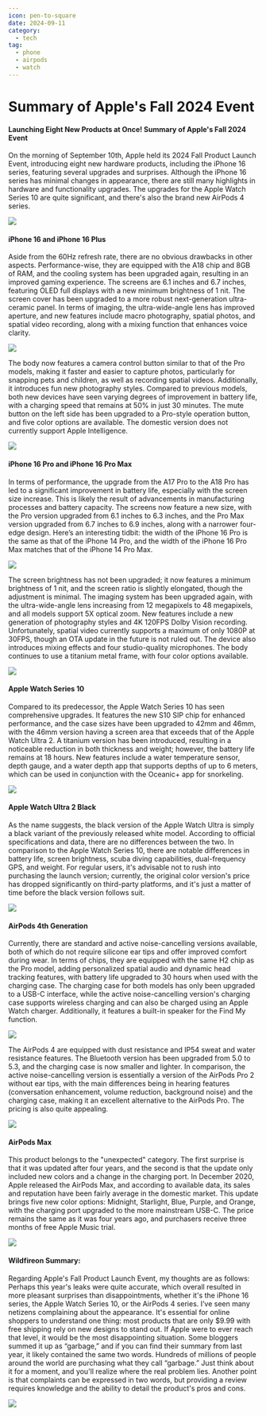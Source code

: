 ```yaml
---
icon: pen-to-square
date: 2024-09-11
category:
  - tech
tag:
  - phone
  - airpods
  - watch
---
```


# Summary of Apple's Fall 2024 Event

#### Launching Eight New Products at Once! Summary of Apple's Fall 2024 Event

On the morning of September 10th, Apple held its 2024 Fall Product Launch Event, introducing eight new hardware products, including the iPhone 16 series, featuring several upgrades and surprises. Although the iPhone 16 series has minimal changes in appearance, there are still many highlights in hardware and functionality upgrades. The upgrades for the Apple Watch Series 10 are quite significant, and there's also the brand new AirPods 4 series.

![](./image-1.png)

#### iPhone 16 and iPhone 16 Plus

Aside from the 60Hz refresh rate, there are no obvious drawbacks in other aspects. Performance-wise, they are equipped with the A18 chip and 8GB of RAM, and the cooling system has been upgraded again, resulting in an improved gaming experience. The screens are 6.1 inches and 6.7 inches, featuring OLED full displays with a new minimum brightness of 1 nit. The screen cover has been upgraded to a more robust next-generation ultra-ceramic panel. In terms of imaging, the ultra-wide-angle lens has improved aperture, and new features include macro photography, spatial photos, and spatial video recording, along with a mixing function that enhances voice clarity.

![](./image-2.png)

The body now features a camera control button similar to that of the Pro models, making it faster and easier to capture photos, particularly for snapping pets and children, as well as recording spatial videos. Additionally, it introduces fun new photography styles. Compared to previous models, both new devices have seen varying degrees of improvement in battery life, with a charging speed that remains at 50% in just 30 minutes. The mute button on the left side has been upgraded to a Pro-style operation button, and five color options are available. The domestic version does not currently support Apple Intelligence. 

![](./image-3.png)

#### iPhone 16 Pro and iPhone 16 Pro Max

In terms of performance, the upgrade from the A17 Pro to the A18 Pro has led to a significant improvement in battery life, especially with the screen size increase. This is likely the result of advancements in manufacturing processes and battery capacity. The screens now feature a new size, with the Pro version upgraded from 6.1 inches to 6.3 inches, and the Pro Max version upgraded from 6.7 inches to 6.9 inches, along with a narrower four-edge design. Here’s an interesting tidbit: the width of the iPhone 16 Pro is the same as that of the iPhone 14 Pro, and the width of the iPhone 16 Pro Max matches that of the iPhone 14 Pro Max.

![](./image-4.png)

The screen brightness has not been upgraded; it now features a minimum brightness of 1 nit, and the screen ratio is slightly elongated, though the adjustment is minimal. The imaging system has been upgraded again, with the ultra-wide-angle lens increasing from 12 megapixels to 48 megapixels, and all models support 5X optical zoom. New features include a new generation of photography styles and 4K 120FPS Dolby Vision recording. Unfortunately, spatial video currently supports a maximum of only 1080P at 30FPS, though an OTA update in the future is not ruled out. The device also introduces mixing effects and four studio-quality microphones. The body continues to use a titanium metal frame, with four color options available.

![](./image-5.png)

#### Apple Watch Series 10

Compared to its predecessor, the Apple Watch Series 10 has seen comprehensive upgrades. It features the new S10 SIP chip for enhanced performance, and the case sizes have been upgraded to 42mm and 46mm, with the 46mm version having a screen area that exceeds that of the Apple Watch Ultra 2. A titanium version has been introduced, resulting in a noticeable reduction in both thickness and weight; however, the battery life remains at 18 hours. New features include a water temperature sensor, depth gauge, and a water depth app that supports depths of up to 6 meters, which can be used in conjunction with the Oceanic+ app for snorkeling.

![](./image-6.png)

#### Apple Watch Ultra 2 Black

As the name suggests, the black version of the Apple Watch Ultra is simply a black variant of the previously released white model. According to official specifications and data, there are no differences between the two. In comparison to the Apple Watch Series 10, there are notable differences in battery life, screen brightness, scuba diving capabilities, dual-frequency GPS, and weight. For regular users, it's advisable not to rush into purchasing the launch version; currently, the original color version's price has dropped significantly on third-party platforms, and it's just a matter of time before the black version follows suit.

![](./image-8.png)

#### AirPods 4th Generation

Currently, there are standard and active noise-cancelling versions available, both of which do not require silicone ear tips and offer improved comfort during wear. In terms of chips, they are equipped with the same H2 chip as the Pro model, adding personalized spatial audio and dynamic head tracking features, with battery life upgraded to 30 hours when used with the charging case. The charging case for both models has only been upgraded to a USB-C interface, while the active noise-cancelling version's charging case supports wireless charging and can also be charged using an Apple Watch charger. Additionally, it features a built-in speaker for the Find My function.

![](./image-9.png)

The AirPods 4 are equipped with dust resistance and IP54 sweat and water resistance features. The Bluetooth version has been upgraded from 5.0 to 5.3, and the charging case is now smaller and lighter. In comparison, the active noise-cancelling version is essentially a version of the AirPods Pro 2 without ear tips, with the main differences being in hearing features (conversation enhancement, volume reduction, background noise) and the charging case, making it an excellent alternative to the AirPods Pro. The pricing is also quite appealing.

![](./image-10.png)

#### AirPods Max

This product belongs to the "unexpected" category. The first surprise is that it was updated after four years, and the second is that the update only included new colors and a change in the charging port. In December 2020, Apple released the AirPods Max, and according to available data, its sales and reputation have been fairly average in the domestic market. This update brings five new color options: Midnight, Starlight, Blue, Purple, and Orange, with the charging port upgraded to the more mainstream USB-C. The price remains the same as it was four years ago, and purchasers receive three months of free Apple Music trial.

![](./image-11.png)

#### Wildfireon Summary:

Regarding Apple's Fall Product Launch Event, my thoughts are as follows: Perhaps this year's leaks were quite accurate, which overall resulted in more pleasant surprises than disappointments, whether it's the iPhone 16 series, the Apple Watch Series 10, or the AirPods 4 series. I’ve seen many netizens complaining about the appearance. It's essential for online shoppers to understand one thing: most products that are only $9.99 with free shipping rely on new designs to stand out. If Apple were to ever reach that level, it would be the most disappointing situation. Some bloggers summed it up as “garbage,” and if you can find their summary from last year, it likely contained the same two words. Hundreds of millions of people around the world are purchasing what they call “garbage.” Just think about it for a moment, and you'll realize where the real problem lies. Another point is that complaints can be expressed in two words, but providing a review requires knowledge and the ability to detail the product's pros and cons.

![](./image-12.png)

